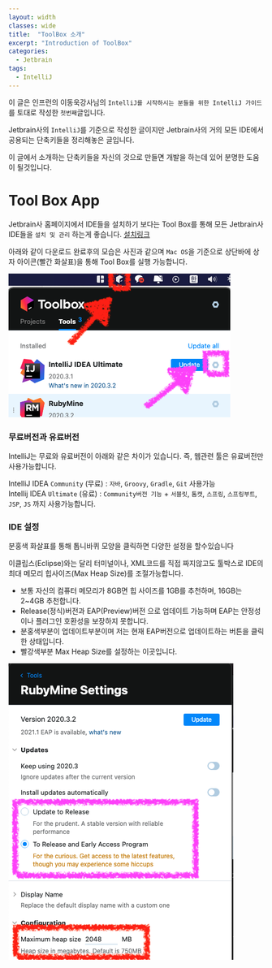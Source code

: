 ```yaml
---
layout: width
classes: wide
title:  "ToolBox 소개"
excerpt: "Introduction of ToolBox"
categories:
  - Jetbrain 
tags:
  - IntelliJ
---
```


이 글은 인프런의 이동욱강사님의 `IntelliJ를 시작하시는 분들을 위한 IntelliJ 가이드`를 토대로 작성한 `첫번째`글입니다.  

Jetbrain사의 `IntelliJ`를 기준으로 작성한 글이지만 Jetbrain사의 거의 모든 IDE에서 공용되는 단축키들을 정리해놓은 글입니다.  

이 글에서 소개하는 단축키들을 자신의 것으로 만들면 개발을 하는데 있어 분명한 도움이 될것입니다.

# Tool Box App

Jetbrain사 홈페이지에서 IDE들을 설치하기 보다는 Tool Box를 통해 모든 Jetbrain사 IDE들을 `설치 및 관리` 하는게 좋습니다. [설치링크](https://www.jetbrains.com/ko-kr/toolbox-app/)

아래와 같이 다운로드 완료후의 모습은 사진과 같으며 `Mac OS`을 기준으로 상단바에 상자 아이콘(빨간 화살표)을 통해 Tool Box를 실행 가능합니다.

![ToolBox](../assets/images/Intellij/Toolbox.png)

### 무료버전과 유료버전
IntelliJ는 무료와 유료버전이 아래와 같은 차이가 있습니다. 즉, 웹관련 툴은 유료버전만 사용가능합니다.

IntelliJ IDEA `Community` (무료) : `자바`, `Groovy`, `Gradle`, `Git` 사용가능  
Intellij IDEA `Ultimate` (유료) : `Community버전 기능` + `서블릿`, `톰캣`, `스프링`, `스프링부트`, `JSP`, `JS` 까지 사용가능합니다.  

### IDE 설정
분홍색 화살표를 통해 톱니바퀴 모양을 클릭하면 다양한 설정을 할수있습니다 

이클립스(Eclipse)와는 달리 터미널이나, XML코드를 직접 짜지않고도 툴박스로 IDE의 최대 메모리 힙사이즈(Max Heap Size)를 조절가능합니다. 
   - 보통 자신의 컴퓨터 메모리가 8GB면 힙 사이즈를 1GB를 추천하며, 16GB는 2~4GB 추천합니다.
   - Release(정식)버전과 EAP(Preview)버전 으로 업데이트 가능하며 EAP는 안정성이나 플러그인 호환성을 보장하지 못합니다.
   - 분홍색부분이 업데이트부분이며 저는 현재 EAP버전으로 업데이트하는 버튼을 클릭한 상태입니다.
   - 빨강색부분 Max Heap Size를 설정하는 이곳입니다.

![ToolBoxSetting](../assets/images/Intellij/ToolboxSetting.png)
